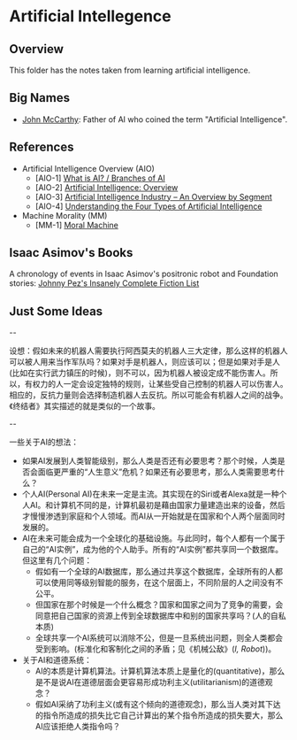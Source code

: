 # Artificial Intellegence

## Overview

This folder has the notes taken from learning artificial intelligence.

## Big Names

- [John McCarthy](http://jmc.stanford.edu/index.html): Father of AI who coined the term "Artificial Intelligence".

## References

- Artificial Intelligence Overview (AIO)
  - [AIO-1] [What is AI? / Branches of AI](http://jmc.stanford.edu/artificial-intelligence/what-is-ai/branches-of-ai.html)
  - [AIO-2] [Artificial Intelligence: Overview](http://www.hutter1.net/ai/sintro2ai.pdf)
  - [AIO-3] [Artificial Intelligence Industry – An Overview by Segment](https://www.techemergence.com/artificial-intelligence-industry-an-overview-by-segment/)
  - [AIO-4] [Understanding the Four Types of Artificial Intelligence](http://www.govtech.com/computing/Understanding-the-Four-Types-of-Artificial-Intelligence.html)
- Machine Morality (MM)
  - [MM-1] [Moral Machine](http://moralmachine.mit.edu/)

## Isaac Asimov's Books

A chronology of events in Isaac Asimov's positronic robot and Foundation stories: [Johnny Pez's Insanely Complete Fiction List](http://www.asimovonline.com/oldsite/insane_list.html)

## Just Some Ideas

--

设想：假如未来的机器人需要执行阿西莫夫的机器人三大定律，那么这样的机器人可以被人用来当作军队吗？如果对手是机器人，则应该可以；但是如果对手是人(比如在实行武力镇压的时候)，则不可以，因为机器人被设定成不能伤害人。所以，有权力的人一定会设定独特的规则，让某些受自己控制的机器人可以伤害人。相应的，反抗力量则会选择制造机器人去反抗。所以可能会有机器人之间的战争。《终结者》其实描述的就是类似的一个故事。

--

一些关于AI的想法：

- 如果AI发展到人类智能级别，那么人类是否还有必要思考？那个时候，人类是否会面临更严重的“人生意义”危机？如果还有必要思考，那么人类需要思考什么？
- 个人AI(Personal AI)在未来一定是主流。其实现在的Siri或者Alexa就是一种个人AI。和计算机不同的是，计算机最初是藉由国家力量建造出来的设备，然后才慢慢渗透到家庭和个人领域。而AI从一开始就是在国家和个人两个层面同时发展的。
- AI在未来可能会成为一个全球化的基础设施。与此同时，每个人都有一个属于自己的“AI实例”，成为他的个人助手。所有的“AI实例”都共享同一个数据库。但这里有几个问题：
  - 假如有一个全球的AI数据库，那么通过共享这个数据库，全球所有的人都可以使用同等级别智能的服务，在这个层面上，不同阶层的人之间没有不公平。
  - 但国家在那个时候是一个什么概念？国家和国家之间为了竞争的需要，会同意把自己国家的资源上传到全球数据库中和别的国家共享吗？(人的自私本质)
  - 全球共享一个AI系统可以消除不公，但是一旦系统出问题，则全人类都会受到影响。(标准化和客制化之间的矛盾；见《机械公敌》(_I, Robot_))。
- 关于AI和道德系统：
  - AI的本质是计算机算法。计算机算法本质上是量化的(quantitative)，那么是不是说AI在道德层面会更容易形成功利主义(utilitarianism)的道德观念？
  - 假如AI采纳了功利主义(或有这个倾向的道德观念)，那么当人类对其下达的指令所造成的损失比它自己计算出的某个指令所造成的损失要大，那么AI应该拒绝人类指令吗？
